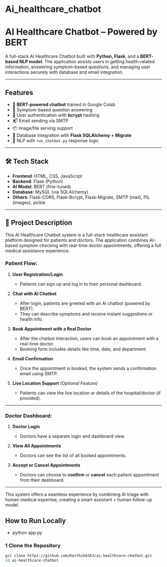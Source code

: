 # Ai_healthcare_chatbot

#  AI Healthcare Chatbot – Powered by BERT

A full-stack AI Healthcare Chatbot built with **Python, Flask**, and a **BERT-based NLP model**. The application assists users in getting health-related information, answering symptom-based questions, and managing user interactions securely with database and email integration.

---

##  Features

- 🧾 **BERT-powered chatbot** trained in Google Colab
- 🧠 Symptom-based question answering
- 🔐 User authentication with **bcrypt** hashing
- 📬 Email sending via SMTP
- 📦 Image/file serving support
- 📄 Database integration with **Flask SQLAlchemy + Migrate**
- 🧠 NLP with `run_chatbot.py` response logic

---

## 🛠 Tech Stack

- **Frontend**: HTML, CSS, JavaScript
- **Backend**: Flask (Python)
- **AI Model**: BERT (fine-tuned)
- **Database**: MySQL (via SQLAlchemy)
- **Others**: Flask-CORS, Flask-Bcrypt, Flask-Migrate, SMTP (mail), PIL (images), pickle


---

## 📝 Project Description

This AI Healthcare Chatbot system is a full-stack healthcare assistant platform designed for patients and doctors. The application combines AI-based symptom checking with real-time doctor appointments, offering a full medical assistance experience.

###  Patient Flow:
1. **User Registration/Login**  
   - Patients can sign up and log in to their personal dashboard.

2. **Chat with AI Chatbot**  
   - After login, patients are greeted with an AI chatbot (powered by BERT).
   - They can describe symptoms and receive instant suggestions or health info.

3. **Book Appointment with a Real Doctor**  
   - After the chatbot interaction, users can book an appointment with a real-time doctor.
   - Booking form includes details like time, date, and department.

4. **Email Confirmation**  
   - Once the appointment is booked, the system sends a confirmation email using SMTP.

5. **Live Location Support** *(Optional Feature)*  
   - Patients can view the live location or details of the hospital/doctor (if provided).

---

###  Doctor Dashboard:

1. **Doctor Login**  
   - Doctors have a separate login and dashboard view.

2. **View All Appointments**  
   - Doctors can see the list of all booked appointments.

3. **Accept or Cancel Appointments**  
   - Doctors can choose to **confirm** or **cancel** each patient appointment from their dashboard.

---

This system offers a seamless experience by combining AI triage with human medical expertise, creating a smart assistant + human follow-up model.

##  How to Run Locally
- python app.py

### 1️ Clone the Repository
```bash
git clone https://github.com/Karthik6363/ai-healthcare-chatbot.git
cd ai-healthcare-chatbot
